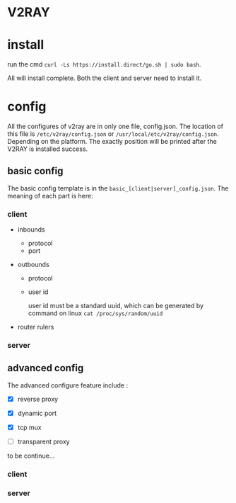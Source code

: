 V2RAY
=====

# install

run the cmd `curl -Ls https://install.direct/go.sh | sudo bash`.

All will install complete. Both the client and server need to install it.

# config

All the configures of v2ray are in only one file, config.json. The location of this file is `/etc/v2ray/config.json` or `/usr/local/etc/v2ray/config.json`.
Depending on the platform. The exactly position will be printed after the V2RAY is installed success.

## basic config

The basic config template is in the `basic_[client|server]_config.json`. The meaning of each part is here:


### client

- inbounds
	- protocol
	- port


- outbounds
	- protocol
	- user id

		user id must be a standard uuid, which can be generated by command on linux `cat /proc/sys/random/uuid`

- router rulers


### server


## advanced config

The advanced configure feature include :

- [x] reverse proxy

- [x] dynamic port

- [x] tcp mux

- [ ] transparent proxy

to be continue...


### client

### server



